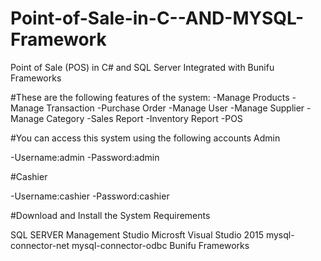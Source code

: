 # Point-of-Sale-in-C--AND-MYSQL-Framework
Point of Sale (POS) in C# and SQL Server Integrated with Bunifu Frameworks

#These are the following features of the system:
-Manage Products
-Manage Transaction
-Purchase Order
-Manage User
-Manage Supplier
-Manage Category
-Sales Report
-Inventory Report
-POS

#You can access this system using the following accounts Admin

-Username:admin
-Password:admin

#Cashier

-Username:cashier
-Password:cashier

#Download and Install the System Requirements

SQL SERVER Management Studio
Microsft Visual Studio 2015
mysql-connector-net
mysql-connector-odbc
Bunifu Frameworks
